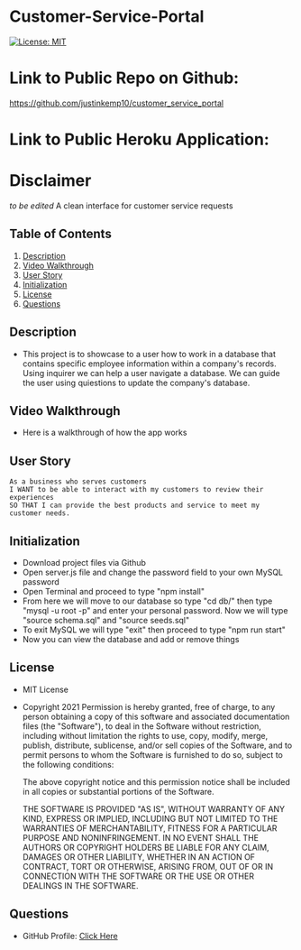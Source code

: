# Customer-Service-Portal
[![License: MIT](https://img.shields.io/badge/License-MIT-yellow.svg)](https://opensource.org/licenses/MIT)

# Link to Public Repo on Github:
https://github.com/justinkemp10/customer_service_portal

# Link to Public Heroku Application:

# Disclaimer
*to be edited* A clean interface for customer service requests
## Table of Contents
1. [Description](#Description)
2. [Video Walkthrough](#Installation)
3. [User Story](#User-Story)
4. [Initialization](#Initialization)
5. [License](#License)
6. [Questions](#Questions)
## Description
- This project is to showcase to a user how to work in a database that contains specific employee information within a company's records. Using inquirer we can help a user navigate a database. We can guide the user using quiestions to update the company's database.
## Video Walkthrough
- Here is a walkthrough of how the app works
  <!-- <a target="_blank" href="https://watch.screencastify.com/v/Qb2YToN6wR4uR6kPchnk">View the Footage Here</a> -->
## User Story
    As a business who serves customers
    I WANT to be able to interact with my customers to review their experiences
    SO THAT I can provide the best products and service to meet my customer needs.


## Initialization
- Download project files via Github
- Open server.js file and change the password field to your own MySQL password
- Open Terminal and proceed to type "npm install"
- From here we will move to our database so type "cd db/" then type "mysql -u root -p" and enter your personal password. Now we will type "source schema.sql" and "source seeds.sql" 
- To exit MySQL we will type "exit" then proceed to type "npm run start"
- Now you can view the database and add or remove things
## License
- MIT License
- Copyright 2021
    Permission is hereby granted, free of charge, to any person obtaining a copy of this software and associated documentation files (the "Software"), to deal in the Software without restriction, including without limitation the rights to use, copy, modify, merge, publish, distribute, sublicense, and/or sell copies of the Software, and to permit persons to whom the Software is furnished to do so, subject to the following conditions:
    
    The above copyright notice and this permission notice shall be included in all copies or substantial portions of the Software.
    
    THE SOFTWARE IS PROVIDED "AS IS", WITHOUT WARRANTY OF ANY KIND, EXPRESS OR IMPLIED, INCLUDING BUT NOT LIMITED TO THE WARRANTIES OF MERCHANTABILITY, FITNESS FOR A PARTICULAR PURPOSE AND NONINFRINGEMENT. IN NO EVENT SHALL THE AUTHORS OR COPYRIGHT HOLDERS BE LIABLE FOR ANY CLAIM, DAMAGES OR OTHER LIABILITY, WHETHER IN AN ACTION OF CONTRACT, TORT OR OTHERWISE, ARISING FROM, OUT OF OR IN CONNECTION WITH THE SOFTWARE OR THE USE OR OTHER DEALINGS IN THE SOFTWARE.
## Questions
- GitHub Profile: <a href="https://github.com/justinkemp10/customer_service_portal">Click Here</a><br>